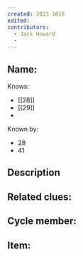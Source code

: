 ```yaml
---
created: 2023-1016
edited:
contributors:
  - Jack Howard
  - 
---
```


Name:
- 

Knows:
- [[28]]
- [[29]]
- 

Known by:
- 28
- 41

Description
- 

Related clues:
- 
Cycle member:
- 
Item:
- 




